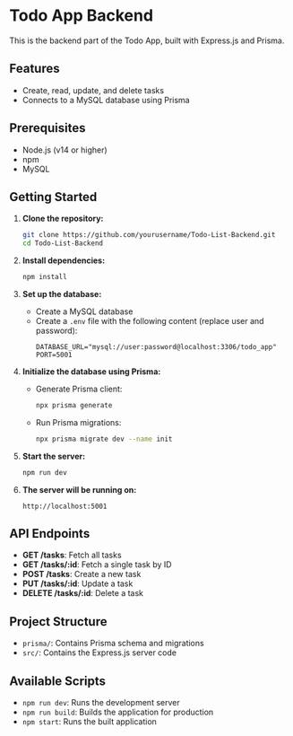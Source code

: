 # Todo App Backend

This is the backend part of the Todo App, built with Express.js and Prisma.

## Features

- Create, read, update, and delete tasks
- Connects to a MySQL database using Prisma

## Prerequisites

- Node.js (v14 or higher)
- npm
- MySQL

## Getting Started

1. **Clone the repository:**

   ```bash
   git clone https://github.com/yourusername/Todo-List-Backend.git
   cd Todo-List-Backend
   ```

2. **Install dependencies:**

   ```bash
   npm install
   ```

3. **Set up the database:**

   - Create a MySQL database
   - Create a `.env` file with the following content (replace user and password):
     ```
     DATABASE_URL="mysql://user:password@localhost:3306/todo_app"
     PORT=5001
     ```

4. **Initialize the database using Prisma:**

   - Generate Prisma client:
     ```bash
     npx prisma generate
     ```
   - Run Prisma migrations:
     ```bash
     npx prisma migrate dev --name init
     ```

5. **Start the server:**

   ```bash
   npm run dev
   ```

6. **The server will be running on:**

   ```
   http://localhost:5001
   ```

## API Endpoints

- **GET /tasks**: Fetch all tasks
- **GET /tasks/:id**: Fetch a single task by ID
- **POST /tasks**: Create a new task
- **PUT /tasks/:id**: Update a task
- **DELETE /tasks/:id**: Delete a task

## Project Structure

- `prisma/`: Contains Prisma schema and migrations
- `src/`: Contains the Express.js server code

## Available Scripts

- `npm run dev`: Runs the development server
- `npm run build`: Builds the application for production
- `npm start`: Runs the built application
